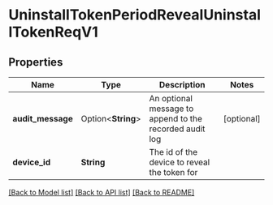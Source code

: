 # UninstallTokenPeriodRevealUninstallTokenReqV1

## Properties

Name | Type | Description | Notes
------------ | ------------- | ------------- | -------------
**audit_message** | Option<**String**> | An optional message to append to the recorded audit log | [optional]
**device_id** | **String** | The id of the device to reveal the token for |

[[Back to Model list]](./README.md#documentation-for-models) [[Back to API list]](./README.md#documentation-for-api-endpoints) [[Back to README]](../README.md)
